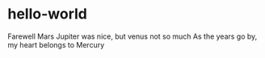 # hello-world
Farewell Mars
Jupiter was nice, but venus not so much
As the years go by, my heart belongs to  Mercury
